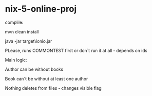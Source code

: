 # nix-5-online-proj
complile: 

mvn clean install

java -jar target\ionio.jar

PLease, runs COMMONTEST first or don`t run it at all - depends on ids

Main logic:

Author can be without books

Book can`t be without at least one author

Nothing deletes from files - changes visible flag
 
 